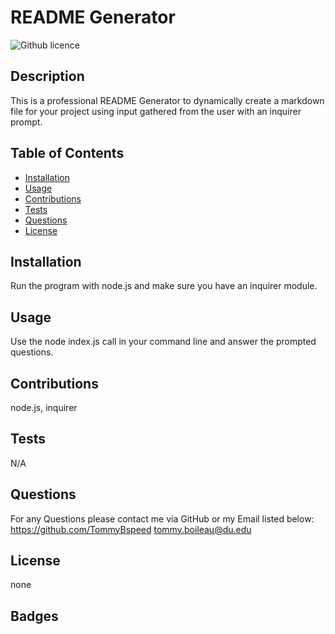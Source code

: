# README Generator

![Github licence](http://img.shields.io/badge/license-none-success.svg)

## Description

This is a professional README Generator to dynamically create a markdown file for your project using input gathered from the user with an inquirer prompt.

## Table of Contents

- [Installation](#installation)
- [Usage](#usage)
- [Contributions](#contributions)
- [Tests](#tests)
- [Questions](#questions)
- [License](#license)

## Installation

Run the program with node.js and make sure you have an inquirer module.

## Usage

Use the node index.js call in your command line and answer the prompted questions.

## Contributions

node.js, inquirer

## Tests

N/A

## Questions

For any Questions please contact me via GitHub or my Email listed below:
https://github.com/TommyBspeed
tommy.boileau@du.edu

## License

none

## Badges
